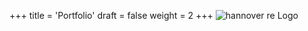 +++
title = 'Portfolio'
draft = false
weight = 2
+++
![hannover re Logo](/Portfolio/alle.png "hannover_re")
